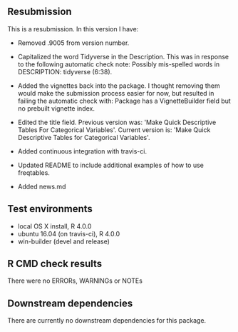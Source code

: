 ## Resubmission
This is a resubmission. In this version I have:

* Removed .9005 from version number.

* Capitalized the word Tidyverse in the Description. This was in response to the following automatic check note: Possibly mis-spelled words in DESCRIPTION: tidyverse (6:38).

* Added the vignettes back into the package. I thought removing them would make the submission process easier for now, but resulted in failing the automatic check with: Package has a VignetteBuilder field but no prebuilt vignette index.

* Edited the title field. Previous version was: 'Make Quick Descriptive Tables For Categorical Variables'. Current version is: 'Make Quick Descriptive Tables for Categorical Variables'.

* Added continuous integration with travis-ci.

* Updated README to include additional examples of how to use freqtables.

* Added news.md

## Test environments
* local OS X install, R 4.0.0
* ubuntu 16.04 (on travis-ci), R 4.0.0
* win-builder (devel and release)

## R CMD check results
There were no ERRORs, WARNINGs or NOTEs

## Downstream dependencies
There are currently no downstream dependencies for this package.
